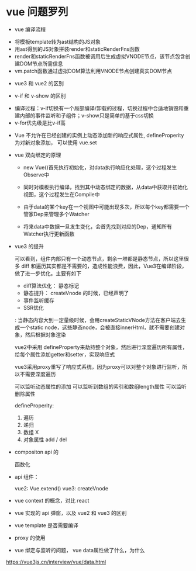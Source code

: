 # vue 问题罗列

- vue 编译流程

* 将模板template转为ast结构的JS对象
* 用ast得到的JS对象拼装render和staticRenderFns函数
* render和staticRenderFns函数被调用后生成虚拟VNODE节点，该节点包含创建DOM节点所需信息
* vm.patch函数通过虚拟DOM算法利用VNODE节点创建真实DOM节点

- vue3 和 vue2 的区别

- v-if 和 v-show 的区别

* 编译过程：v-if切换有一个局部编译/卸载的过程，切换过程中合适地销毁和重建内部的事件监听和子组件；v-show只是简单的基于css切换
* v-for优先级是比v-if高


- Vue 不允许在已经创建的实例上动态添加新的响应式属性, defineProperity 为对新对象添加， 可以使用 vue.set


- vue 双向绑定的原理

	* new Vue()首先执行初始化，对data执行响应化处理，这个过程发生Observe中

	* 同时对模板执行编译，找到其中动态绑定的数据，从data中获取并初始化视图，这个过程发生在Compile中

	* 由于data的某个key在⼀个视图中可能出现多次，所以每个key都需要⼀个管家Dep来管理多个Watcher

	* 将来data中数据⼀旦发生变化，会首先找到对应的Dep，通知所有Watcher执行更新函数



- vue3 的提升

  可以看到，组件内部只有一个动态节点，剩余一堆都是静态节点，所以这里很多 diff 和遍历其实都是不需要的，造成性能浪费，因此，Vue3在编译阶段，做了进一步优化。主要有如下

  * diff算法优化： 静态标记
  * 静态提升： createVnode 的时候，已经声明了
  * 事件监听缓存
  * SSR优化

  : 当静态内容大到一定量级时候，会用createStaticVNode方法在客户端去生成一个static node，这些静态node，会被直接innerHtml，就不需要创建对象，然后根据对象渲染

  vue2中采用 defineProperty来劫持整个对象，然后进行深度遍历所有属性，给每个属性添加getter和setter，实现响应式

  vue3采用proxy重写了响应式系统，因为proxy可以对整个对象进行监听，所以不需要深度遍历

  可以监听动态属性的添加
  可以监听到数组的索引和数组length属性
  可以监听删除属性

  defineProperity: 

  1. 遍历
  2. 递归
  3. 数组 X
  4. 对象属性 add / del

- compositon api 的

  函数化

- api 组件：

  vue2:  Vue.extend()
  vue3: createVnode








- vue context 的概念，对比 react

- vue 实现的 api 弹窗，以及 vue2 和 vue3 的区别

- vue template 是否需要编译

- proxy 的使用

- vue 绑定与监听的问题， vue data属性做了什么，为什么


https://vue3js.cn/interview/vue/data.html